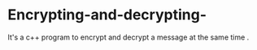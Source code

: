 # Encrypting-and-decrypting-
It's a c++ program to encrypt and decrypt a message at the same time .
